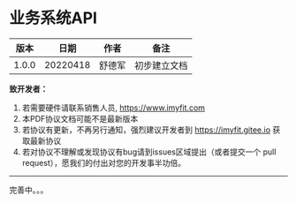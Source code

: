 # 业务系统API

| 版本  | 日期     | 作者   | 备注         |
| ----- | -------- | ------ | ------------ |
| 1.0.0 | 20220418 | 舒德军 | 初步建立文档 |

**致开发者：**

1. 若需要硬件请联系销售人员,  https://www.imyfit.com
2. 本PDF协议文档可能不是最新版本
3. 若协议有更新，不再另行通知，强烈建议开发者到 https://imyfit.gitee.io 获取最新协议
4. 若对协议不理解或发现协议有bug请到issues区域提出（或者提交一个 pull request），愿我们的付出对您的开发事半功倍。

------



完善中。。。
